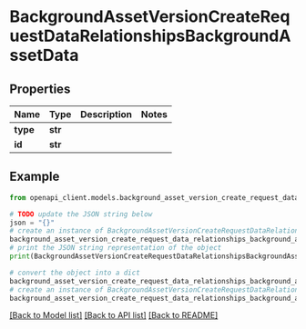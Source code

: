 # BackgroundAssetVersionCreateRequestDataRelationshipsBackgroundAssetData


## Properties

Name | Type | Description | Notes
------------ | ------------- | ------------- | -------------
**type** | **str** |  | 
**id** | **str** |  | 

## Example

```python
from openapi_client.models.background_asset_version_create_request_data_relationships_background_asset_data import BackgroundAssetVersionCreateRequestDataRelationshipsBackgroundAssetData

# TODO update the JSON string below
json = "{}"
# create an instance of BackgroundAssetVersionCreateRequestDataRelationshipsBackgroundAssetData from a JSON string
background_asset_version_create_request_data_relationships_background_asset_data_instance = BackgroundAssetVersionCreateRequestDataRelationshipsBackgroundAssetData.from_json(json)
# print the JSON string representation of the object
print(BackgroundAssetVersionCreateRequestDataRelationshipsBackgroundAssetData.to_json())

# convert the object into a dict
background_asset_version_create_request_data_relationships_background_asset_data_dict = background_asset_version_create_request_data_relationships_background_asset_data_instance.to_dict()
# create an instance of BackgroundAssetVersionCreateRequestDataRelationshipsBackgroundAssetData from a dict
background_asset_version_create_request_data_relationships_background_asset_data_from_dict = BackgroundAssetVersionCreateRequestDataRelationshipsBackgroundAssetData.from_dict(background_asset_version_create_request_data_relationships_background_asset_data_dict)
```
[[Back to Model list]](../README.md#documentation-for-models) [[Back to API list]](../README.md#documentation-for-api-endpoints) [[Back to README]](../README.md)


